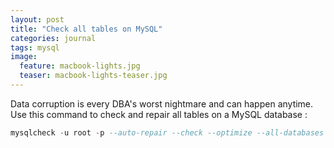 ```yaml
---
layout: post
title: "Check all tables on MySQL"
categories: journal
tags: mysql
image:
  feature: macbook-lights.jpg
  teaser: macbook-lights-teaser.jpg
---
```


Data corruption is every DBA's worst nightmare and can happen anytime.
Use this command to check and repair all tables on a MySQL database :

```sql
mysqlcheck -u root -p --auto-repair --check --optimize --all-databases
```
